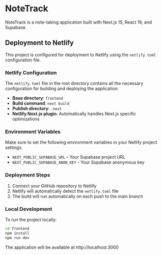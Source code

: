 # NoteTrack

NoteTrack is a note-taking application built with Next.js 15, React 19, and Supabase.

## Deployment to Netlify

This project is configured for deployment to Netlify using the `netlify.toml` configuration file.

### Netlify Configuration

The `netlify.toml` file in the root directory contains all the necessary configuration for building and deploying the application:

- **Base directory**: `frontend`
- **Build command**: `next build`
- **Publish directory**: `.next`
- **Netlify Next.js plugin**: Automatically handles Next.js specific optimizations

### Environment Variables

Make sure to set the following environment variables in your Netlify project settings:

- `NEXT_PUBLIC_SUPABASE_URL` - Your Supabase project URL
- `NEXT_PUBLIC_SUPABASE_ANON_KEY` - Your Supabase anonymous key

### Deployment Steps

1. Connect your GitHub repository to Netlify
2. Netlify will automatically detect the `netlify.toml` file
3. The build will run automatically on each push to the main branch

### Local Development

To run the project locally:

```bash
cd frontend
npm install
npm run dev
```

The application will be available at http://localhost:3000

